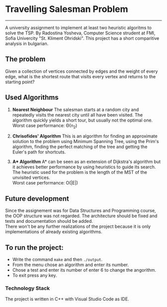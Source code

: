 # Travelling Salesman Problem

---

A university assignment to implement at least two heuristic algoritms to solve the TSP.
By Radostina Yosheva, Computer Science strudent at FMI, Sofia Univercity "St. Kliment Ohridski".
This project has a short comparitive analysis in bulgarian.

## The problem
Given a collection of vertices connected by edges and the weight of every edge, what is the shortest route that visits every vertex and returns to the starting point?<br/>

## Used Algorithms
1. __Nearest Neighbour__
The salesman starts at a random city and repeatedly visits the nearest city until all have been visited. The algorithm quickly yields a short tour, but usually not the optimal one.<br/>
Worst case performance: Θ(n<sub>2</sub>)

2. __Chrisofides' Algorithm__
This is an algorithm for finding an approximate solution to the problem using Minimum Spanning Tree, using the Prim's algorithm, finding the perfect matching of the tree and getting the Euler's path for shortcuts.

3. __A* Algorithm__
A* can be seen as an extension of Dijkstra's algorithm but it achieves better performance by using heuristics to guide its search. The heuristic used for the problem is the length of the MST of the unvisited vertices.<br/>
Worst case performance: O(|E|)

## Future development
Since the assignement was for Data Structures and Programming course, the OOP structure was not regarded. The architecture should be fixed and tests and documentation should be added.<br/>
There won't be any further realizations of the project because it is only implementations of already existing algorithms.

## To run the project:
- Write the command ```make``` and then ```./output```.
- From the menu chose an algorithm and enter its number.
- Chose a test and enter its number of enter 6 to change the angorithm.
- To exit press any key.

### Technology Stack
The project is written in C++ with Visual Studio Code as IDE.
